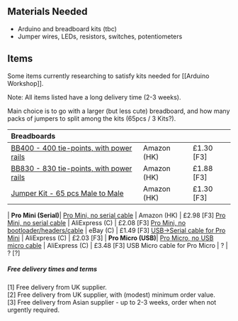 ## Materials Needed

* Arduino and breadboard kits (tbc)
* Jumper wires, LEDs, resistors, switches, potentiometers

## Items

Some items currently researching to satisfy kits needed for [[Arduino Workshop]].

Note: All items listed have a long delivery time (2-3 weeks).

Main choice is to go with a larger (but less cute) breadboard, and how many packs of jumpers to split among the kits (65pcs / 3 Kits?).

Breadboards |||
:---- | :------ | :--------
[BB400 - 400 tie-points, with power rails][BB400] | Amazon (HK) | £1.30 [F3]
[BB830 - 830 tie-points, with power rails][BB830] | Amazon (HK) | £1.88 [F3]
[Jumper Kit - 65 pcs Male to Male][M2MJ] | Amazon (HK) | £1.30 [F3]
|
**Pro Mini (Serial)**|
[Pro Mini, no serial cable][APM-A] | Amazon (HK) | £2.98 [F3]
[Pro Mini, no serial cable][APM-AE] | AliExpress (C) | £2.08 [F3]
[Pro Mini, no bootloader/headers/cable][APM-EB] | eBay (C) | £1.49 [F3]
[USB->Serial cable for Pro Mini][APM-SC] | AliExpress (C) | £2.03 [F3]
|
**Pro Micro (USB)**|
[Pro Micro, no USB micro cable][APU-AE] | AliExpress (C) | £3.48 [F3]
USB Micro cable for Pro Micro | ? | ? [?]

[APM-A]: http://www.amazon.co.uk/gp/product/B00H8MYAGI/ref=oh_aui_detailpage_o03_s00?ie=UTF8&psc=1
[APM-EB]: http://www.ebay.co.uk/itm/251624189284
[APM-AE]: http://www.ebay.co.uk/itm/251624189284
[APM-SC]: http://www.aliexpress.com/item/FREE-SHIPPING-2PCS-LOT-CP2102-USB-2-0-to-UART-TTL-6PIN-Connector-Module-Serial-Converter/1095621364.html

[APU-AE]: http://www.aliexpress.com/item/Free-Shipping-New-Pro-Micro-5V-16MHz-ATMega-32U4-Module-with-2-row-pin-header-For/1259997719.html

[BB400]: http://www.amazon.co.uk/gp/product/B0040Z1ERO/ref=oh_aui_detailpage_o00_s00?ie=UTF8&psc=1
[BB830]: http://www.amazon.co.uk/gp/product/B009P04XWW/ref=oh_aui_detailpage_o03_s00?ie=UTF8&psc=1

[M2MJ]: http://www.amazon.co.uk/gp/product/B00LHL2FAE/ref=oh_aui_detailpage_o00_s00?ie=UTF8&psc=1
[BBJK]: http://www.bitsbox.co.uk/index.php?main_page=product_info&cPath=225_233&products_id=1746

##### Free delivery times and terms

[1] Free delivery from UK supplier.  
[2] Free delivery from UK supplier, with (modest) minimum order value.  
[3] Free delivery from Asian supplier - up to 2-3 weeks, order when not urgently required.